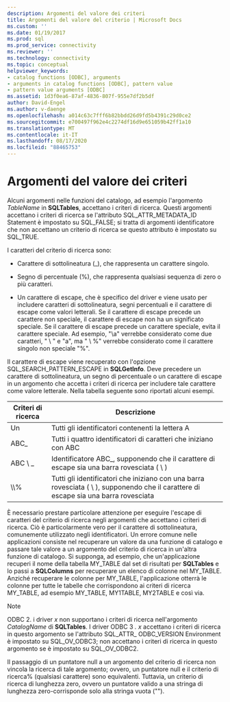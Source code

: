 ```yaml
---
description: Argomenti del valore dei criteri
title: Argomenti del valore del criterio | Microsoft Docs
ms.custom: ''
ms.date: 01/19/2017
ms.prod: sql
ms.prod_service: connectivity
ms.reviewer: ''
ms.technology: connectivity
ms.topic: conceptual
helpviewer_keywords:
- catalog functions [ODBC], arguments
- arguments in catalog functions [ODBC], pattern value
- pattern value arguments [ODBC]
ms.assetid: 1d3f0ea6-87af-4836-807f-955e7df2b5df
author: David-Engel
ms.author: v-daenge
ms.openlocfilehash: a014c63c7fff6b82bbdd26d9fd5b4391c29d0ce2
ms.sourcegitcommit: e700497f962e4c2274df16d9e651059b42ff1a10
ms.translationtype: MT
ms.contentlocale: it-IT
ms.lasthandoff: 08/17/2020
ms.locfileid: "88465753"
---
```

# <a name="pattern-value-arguments"></a>Argomenti del valore dei criteri
Alcuni argomenti nelle funzioni del catalogo, ad esempio l'argomento *TableName* in **SQLTables**, accettano i criteri di ricerca. Questi argomenti accettano i criteri di ricerca se l'attributo SQL_ATTR_METADATA_ID Statement è impostato su SQL_FALSE; si tratta di argomenti identificatore che non accettano un criterio di ricerca se questo attributo è impostato su SQL_TRUE.  
  
 I caratteri del criterio di ricerca sono:  
  
-   Carattere di sottolineatura (_), che rappresenta un carattere singolo.  
  
-   Segno di percentuale (%), che rappresenta qualsiasi sequenza di zero o più caratteri.  
  
-   Un carattere di escape, che è specifico del driver e viene usato per includere caratteri di sottolineatura, segni percentuali e il carattere di escape come valori letterali. Se il carattere di escape precede un carattere non speciale, il carattere di escape non ha un significato speciale. Se il carattere di escape precede un carattere speciale, evita il carattere speciale. Ad esempio, "\a" verrebbe considerato come due caratteri, " \\ " e "a", ma " \\ %" verrebbe considerato come il carattere singolo non speciale "%".  
  
 Il carattere di escape viene recuperato con l'opzione SQL_SEARCH_PATTERN_ESCAPE in **SQLGetInfo**. Deve precedere un carattere di sottolineatura, un segno di percentuale o un carattere di escape in un argomento che accetta i criteri di ricerca per includere tale carattere come valore letterale. Nella tabella seguente sono riportati alcuni esempi.  
  
|Criteri di ricerca|Descrizione|  
|--------------------|-----------------|  
|Un|Tutti gli identificatori contenenti la lettera A|  
|ABC_|Tutti i quattro identificatori di caratteri che iniziano con ABC|  
|ABC \\ _|Identificatore ABC_, supponendo che il carattere di escape sia una barra rovesciata ( \\ )|  
|\\\\%|Tutti gli identificatori che iniziano con una barra rovesciata ( \\ ), supponendo che il carattere di escape sia una barra rovesciata|  
  
 È necessario prestare particolare attenzione per eseguire l'escape di caratteri del criterio di ricerca negli argomenti che accettano i criteri di ricerca. Ciò è particolarmente vero per il carattere di sottolineatura, comunemente utilizzato negli identificatori. Un errore comune nelle applicazioni consiste nel recuperare un valore da una funzione di catalogo e passare tale valore a un argomento del criterio di ricerca in un'altra funzione di catalogo. Si supponga, ad esempio, che un'applicazione recuperi il nome della tabella MY_TABLE dal set di risultati per **SQLTables** e lo passi a **SQLColumns** per recuperare un elenco di colonne nel MY_TABLE. Anziché recuperare le colonne per MY_TABLE, l'applicazione otterrà le colonne per tutte le tabelle che corrispondono ai criteri di ricerca MY_TABLE, ad esempio MY_TABLE, MY1TABLE, MY2TABLE e così via.  
  
> [!NOTE]
>  ODBC 2. i driver *x* non supportano i criteri di ricerca nell'argomento *CatalogName* di **SQLTables**. I driver ODBC 3 *. x* accettano i criteri di ricerca in questo argomento se l'attributo SQL_ATTR_ ODBC_VERSION Environment è impostato su SQL_OV_ODBC3; non accettano i criteri di ricerca in questo argomento se è impostato su SQL_OV_ODBC2.  
  
 Il passaggio di un puntatore null a un argomento del criterio di ricerca non vincola la ricerca di tale argomento; ovvero, un puntatore null e il criterio di ricerca% (qualsiasi carattere) sono equivalenti. Tuttavia, un criterio di ricerca di lunghezza zero, ovvero un puntatore valido a una stringa di lunghezza zero-corrisponde solo alla stringa vuota ("").
